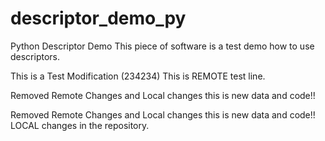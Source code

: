 # descriptor_demo_py
Python Descriptor Demo
This piece of software is a test demo how to use descriptors.

This is a Test Modification (234234)
This is REMOTE test line.

Removed Remote Changes and Local changes this is new data and code!!

Removed Remote Changes and Local changes this is new data and code!!
LOCAL changes in the repository.


